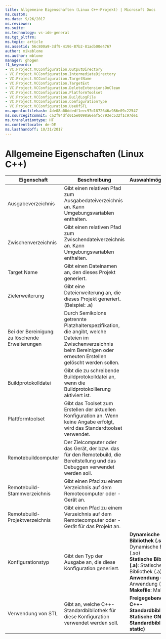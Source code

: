 ```yaml
---
title: Allgemeine Eigenschaften (Linux C++-Projekt) | Microsoft Docs
ms.custom: 
ms.date: 9/26/2017
ms.reviewer: 
ms.suite: 
ms.technology: vs-ide-general
ms.tgt_pltfrm: 
ms.topic: article
ms.assetid: 56c800a9-3df9-4196-87b2-81adb00e4767
author: mikeblome
ms.author: mblome
manager: ghogen
f1_keywords:
- VC.Project.VCConfiguration.OutputDirectory
- VC.Project.VCConfiguration.IntermediateDirectory
- VC.Project.VCConfiguration.TargetName
- VC.Project.VCConfiguration.TargetExt
- VC.Project.VCConfiguration.DeleteExtensionsOnClean
- VC.Project.VCConfiguration.PlatformToolset
- VC.Project.VCConfiguration.BuildLogFile
- VC.Project.VCConfiguration.ConfigurationType
- VC.Project.VCConfiguration.UseOfSTL
ms.openlocfilehash: 4de08a00ddedf1eec97d1872646a986e09c22547
ms.sourcegitcommit: ca2f94dfd015e0098a6eaf5c793ec532f1c97de1
ms.translationtype: HT
ms.contentlocale: de-DE
ms.lasthandoff: 10/31/2017
---
```

# <a name="general-properties-linux-c"></a>Allgemeine Eigenschaften (Linux C++)

Eigenschaft | Beschreibung | Auswahlmöglichkeiten
--- | ---| ---
Ausgabeverzeichnis | Gibt einen relativen Pfad zum Ausgabedateiverzeichnis an. Kann Umgebungsvariablen enthalten.
Zwischenverzeichnis | Gibt einen relativen Pfad zum Zwischendateiverzeichnis an. Kann Umgebungsvariablen enthalten.
Target Name | Gibt einen Dateinamen an, den dieses Projekt generiert.
Zielerweiterung | Gibt eine Dateierweiterung an, die dieses Projekt generiert. (Beispiel: .a)
Bei der Bereinigung zu löschende Erweiterungen | Durch Semikolons getrennte Platzhalterspezifikation, die angibt, welche Dateien im Zwischenverzeichnis beim Bereinigen oder erneuten Erstellen gelöscht werden sollen.
Buildprotokolldatei | Gibt die zu schreibende Buildprotokolldatei an, wenn die Buildprotokollierung aktiviert ist.
Plattformtoolset | Gibt das Toolset zum Erstellen der aktuellen Konfiguration an. Wenn keine Angabe erfolgt, wird das Standardtoolset verwendet.
Remotebuildcomputer | Der Zielcomputer oder das Gerät, der bzw. das für den Remotebuild, die Bereitstellung und das Debuggen verwendet werden soll.
Remotebuild-Stammverzeichnis | Gibt einen Pfad zu einem Verzeichnis auf dem Remotecomputer oder -Gerät an.
Remotebuild-Projektverzeichnis | Gibt einen Pfad zu einem Verzeichnis auf dem Remotecomputer oder -Gerät für das Projekt an.
Konfigurationstyp | Gibt den Typ der Ausgabe an, die diese Konfiguration generiert. | **Dynamische Bibliothek (.so)**: Dynamische Bibliothek (.so)<br>**Statische Bibliothek (.a)**: Statische Bibliothek (.a)<br>**Anwendung (.out)**: Anwendung (.out)<br>**Makefile**: Makefile<br>
Verwendung von STL | Gibt an, welche C++-Standardbibliothek für diese Konfiguration verwendet werden soll. | **Freigegebene GNU C++-Standardbibliothek**<br>**Statische GNU C++-Standardbibliothek (-static)**<br>
